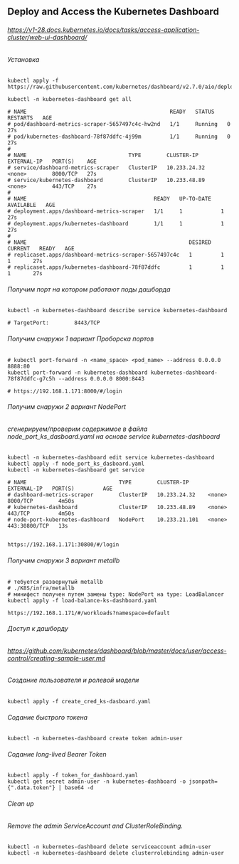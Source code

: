 ## Deploy and Access the Kubernetes Dashboard

###### https://v1-28.docs.kubernetes.io/docs/tasks/access-application-cluster/web-ui-dashboard/

###### Установка 
```
kubectl apply -f https://raw.githubusercontent.com/kubernetes/dashboard/v2.7.0/aio/deploy/recommended.yaml

kubectl -n kubernetes-dashboard get all
 
# NAME                                             READY   STATUS    RESTARTS   AGE
# pod/dashboard-metrics-scraper-5657497c4c-hw2nd   1/1     Running   0          27s
# pod/kubernetes-dashboard-78f87ddfc-4j99m         1/1     Running   0          27s
# 
# NAME                                TYPE        CLUSTER-IP     EXTERNAL-IP   PORT(S)    AGE
# service/dashboard-metrics-scraper   ClusterIP   10.233.24.32   <none>        8000/TCP   27s
# service/kubernetes-dashboard        ClusterIP   10.233.48.89   <none>        443/TCP    27s
# 
# NAME                                        READY   UP-TO-DATE   AVAILABLE   AGE
# deployment.apps/dashboard-metrics-scraper   1/1     1            1           27s
# deployment.apps/kubernetes-dashboard        1/1     1            1           27s
# 
# NAME                                                   DESIRED   CURRENT   READY   AGE
# replicaset.apps/dashboard-metrics-scraper-5657497c4c   1         1         1       27s
# replicaset.apps/kubernetes-dashboard-78f87ddfc         1         1         1       27s
```

###### Получим порт на котором работают поды дашборда
```
kubectl -n kubernetes-dashboard describe service kubernetes-dashboard

# TargetPort:        8443/TCP
```

###### Получим снаружи 1 вариант Проборска портов
```
# kubectl port-forward -n <name_space> <pod_name> --address 0.0.0.0 8888:80
kubectl port-forward -n kubernetes-dashboard kubernetes-dashboard-78f87ddfc-g7c5h --address 0.0.0.0 8000:8443

# https://192.168.1.171:8000/#/login
```

###### Получим снаружи 2 вариант NodePort
###### cгенерируем/проверим содержимое в файла node_port_ks_dasboard.yaml на основе service kubernetes-dashboard
```
kubectl -n kubernetes-dashboard edit service kubernetes-dashboard
kubectl apply -f node_port_ks_dasboard.yaml
kubectl -n kubernetes-dashboard get service

# NAME                             TYPE        CLUSTER-IP      EXTERNAL-IP   PORT(S)         AGE
# dashboard-metrics-scraper        ClusterIP   10.233.24.32    <none>        8000/TCP        4m50s
# kubernetes-dashboard             ClusterIP   10.233.48.89    <none>        443/TCP         4m50s
# node-port-kubernetes-dashboard   NodePort    10.233.21.101   <none>        443:30800/TCP   13s


https://192.168.1.171:30800/#/login

```
###### Получим снаружи 3 вариант metallb 
```
# тебуется развернутый metallb
# ./K8S/infra/metallb
# минифест получен путем замены type: NodePort на type: LoadBalancer 	
kubectl apply -f load-balance-ks-dashboard.yaml

https://192.168.1.171/#/workloads?namespace=default

```

###### Доступ к дашборду 
###### https://github.com/kubernetes/dashboard/blob/master/docs/user/access-control/creating-sample-user.md

###### Создание пользователя и ролевой модели 
```
kubectl apply -f create_cred_ks-dasboard.yaml
```
######  Содание быстрого токена
```
kubectl -n kubernetes-dashboard create token admin-user
```
######  Содание long-lived Bearer Token 
```
kubectl apply -f token_for_dashboard.yaml
kubectl get secret admin-user -n kubernetes-dashboard -o jsonpath={".data.token"} | base64 -d
```

###### Clean up 
###### Remove the admin ServiceAccount and ClusterRoleBinding.
```
kubectl -n kubernetes-dashboard delete serviceaccount admin-user
kubectl -n kubernetes-dashboard delete clusterrolebinding admin-user
```

